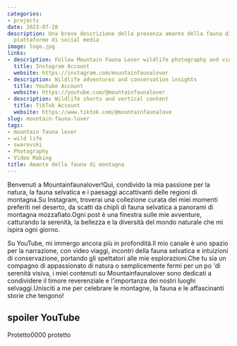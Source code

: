 ```yaml
---
categories:
- projects
date: 2023-07-28
description: Una breve descrizione della presenza amante della fauna di montagna su
  piattaforme di social media
image: logo.jpg
links:
- description: Follow Mountain Fauna Lover wildlife photography and videos
  title: Instagram Account
  website: https://instagram.com/mountainfaunalover
- description: Wildlife adventures and conservation insights
  title: Youtube Account
  website: https://youtube.com/@mountainfaunalover
- description: Wildlife shorts and vertical content
  title: TikTok Account
  website: https://www.tiktok.com/@mountainfaunalove
slug: mountain-fauna-lover
tags:
- mountain fauna lover
- wild life
- swarovski
- Photography
- Video Making
title: Amante della fauna di montagna
---
```


<!-- hash: 06bbeeb9219c -->
Benvenuti a Mountainfaunalover!Qui, condivido la mia passione per la natura, la fauna selvatica e i paesaggi accattivanti delle regioni di montagna.Su Instagram, troverai una collezione curata dei miei momenti preferiti nel deserto, da scatti da chipli di fauna selvatica a panorami di montagna mozzafiato.Ogni post è una finestra sulle mie avventure, catturando la serenità, la bellezza e la diversità del mondo naturale che mi ispira ogni giorno.

Su YouTube, mi immergo ancora più in profondità.Il mio canale è uno spazio per la narrazione, con video viaggi, incontri della fauna selvatica e intuizioni di conservazione, portando gli spettatori alle mie esplorazioni.Che tu sia un compagno di appassionato di natura o semplicemente fermi per un po 'di serenità visiva, i miei contenuti su Mountainfaunalover sono dedicati a condividere il timore reverenziale e l'importanza dei nostri luoghi selvaggi.Unisciti a me per celebrare le montagne, la fauna e le affascinanti storie che tengono!

## spoiler YouTube

Protetto0000 protetto